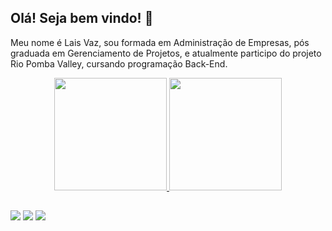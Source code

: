 ## Olá! Seja bem vindo! 👋 

Meu nome é Lais Vaz, sou formada em Administração de Empresas, pós graduada em Gerenciamento de Projetos, e atualmente participo do projeto Rio Pomba Valley, cursando programação Back-End. 
<div align="center">
  <a href="https://github.com/laisvaz">
  <img height="180em" src="https://github-readme-stats.vercel.app/api?username=laisvaz&show_icons=true&theme=dracula&include_all_commits=true&count_private=true"/>
  <img height="180em" src="https://github-readme-stats.vercel.app/api/top-langs/?username=laisvaz&layout=compact&langs_count=7&theme=dracula"/>
</div>
  
  ##
 
<div> 
  <a href="https://instagram.com/laisvazp" target="_blank"><img src="https://img.shields.io/badge/-Instagram-%23E4405F?style=for-the-badge&logo=instagram&logoColor=white" target="_blank"></a>
  <a href = "mailto:laisvaz.paula@gmail.com"><img src="https://img.shields.io/badge/-Gmail-%23333?style=for-the-badge&logo=gmail&logoColor=white" target="_blank"></a>
  <a href="https://www.linkedin.com/in/laisvazdepaula" target="_blank"><img src="https://img.shields.io/badge/-LinkedIn-%230077B5?style=for-the-badge&logo=linkedin&logoColor=white" target="_blank"></a> 

</div>

